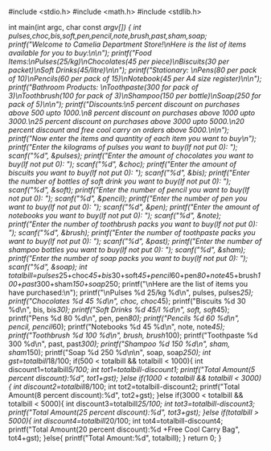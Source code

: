 #include <stdio.h>
#include <math.h>
#include <stdlib.h>

int main(int argc, char const *argv[])
{
    int pulses,choc,bis,soft,pen,pencil,note,brush,past,sham,soap;
    printf("Welcome to Camelia Department Store!\nHere is the list of items available for you to buy:\n\n");
    printf("Food Items:\nPulses(25/kg)\nChocolates(45 per piece)\nBiscuits(30 per packet)\nSoft Drinks(45/litre)\n\n");
    printf("Stationary: \nPens(80 per pack of 10)\nPencils(60 per pack of 15)\nNotebook(45 per A4 size register)\n\n");
    printf("Bathroom Products: \nToothpaste(300 for pack of 3)\nToothbrush(100 for pack of 3)\nShampoo(150 per bottle)\nSoap(250 for pack of 5)\n\n");
    printf("Discounts:\n5 percent discount on purchases above 500 upto 1000.\n8 percent discount on purchases above 1000 upto 3000.\n25 percent discount on purchases above 3000 upto 5000.\n20 percent discount and free cool carry on orders above 5000.\n\n");
    printf("Now enter the items and quantity of each item you want to buy\n");
    printf("Enter the kilograms of pulses you want to buy(If not put 0):                 ");
    scanf("%d", &pulses);
    printf("Enter the amount of chocolates you want to buy(If not put 0):                ");
    scanf("%d", &choc);
    printf("Enter the amount of biscuits you want to buy(If not put 0):                  ");
    scanf("%d", &bis);
    printf("Enter the number of bottles of soft drink you want to buy(If not put 0):     ");
    scanf("%d", &soft);
    printf("Enter the number of pencil you want to buy(If not put 0):                    ");
    scanf("%d", &pencil);
    printf("Enter the number of pen you want to buy(If not put 0):                       ");
    scanf("%d", &pen);
    printf("Enter the amount of notebooks you want to buy(If not put 0):                 ");
    scanf("%d", &note);
    printf("Enter the number of toothbrush packs you want to buy(If not put 0):          ");
    scanf("%d", &brush);
    printf("Enter the number of toothpaste packs you want to buy(If not put 0):          ");
    scanf("%d", &past);
    printf("Enter the number of shampoo bottles you want to buy(If not put 0):           ");
    scanf("%d", &sham);
    printf("Enter the number of soap packs you want to buy(If not put 0):                ");
    scanf("%d", &soap);
    int totalbill=pulses*25+choc*45+bis*30+soft*45+pencil*60+pen*80+note*45+brush*100+past*300+sham*150+soap*250;
    printf("\nHere are the list of items you have purchased:\n");
    printf("\nPulses           %d       25/kg       %d\n", pulses, pulses*25);
    printf("Chocolates       %d       45          %d\n", choc, choc*45);
    printf("Biscuits         %d       30          %d\n", bis, bis*30);
    printf("Soft Drinks      %d       45/l        %d\n", soft, soft*45);
    printf("Pens             %d       80          %d\n", pen, pen*80);
    printf("Pencils          %d       60          %d\n", pencil, pencil*60);
    printf("Notebooks        %d       45          %d\n", note, note*45);
    printf("Toothbrush       %d       100         %d\n", brush, brush*100);
    printf("Toothpaste       %d       300         %d\n", past, past*300);
    printf("Shampoo          %d       150         %d\n", sham, sham*150);
    printf("Soap             %d       250         %d\n\n", soap, soap*250);
    int gst=totalbill*18/100;
    if(500 < totalbill && totalbill < 1000){
        int discount1=totalbill*5/100;
        int tot1=totalbill-discount1;
        printf("Total Amount(5 percent discount):%d", tot1+gst);
    }else if(1000 < totalbill && totalbill < 3000){
        int discount2=totalbill*8/100;
        int tot2=totalbill-discount2;
        printf("Total Amount(8 percent discount):%d", tot2+gst);
    }else if(3000 < totalbill && totalbill < 5000){
        int discount3=totalbill*25/100;
        int tot3=totalbill-discount3;
        printf("Total Amount(25 percent discount):%d", tot3+gst);
    }else if(totalbill > 5000){
        int discount4=totalbill*20/100;
        int tot4=totalbill-discount4;
        printf("Total Amount(20 percent discount):%d +Free Cool Carry Bag", tot4+gst);
    }else{
        printf("Total Amount:%d", totalbill);
    }
    return 0;
}
